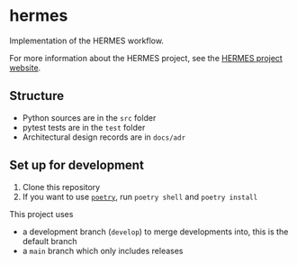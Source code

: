 # hermes

Implementation of the HERMES workflow.

For more information about the HERMES project, see the [HERMES project website](https://software-metadata.pub).

## Structure

- Python sources are in the `src` folder
- pytest tests are in the `test` folder
- Architectural design records are in `docs/adr`

## Set up for development

1. Clone this repository
2. If you want to use [`poetry`](https://python-poetry.org), run `poetry shell` and `poetry install`

This project uses 

- a development branch (`develop`) to merge developments into, this is the default branch
- a `main` branch which only includes releases
